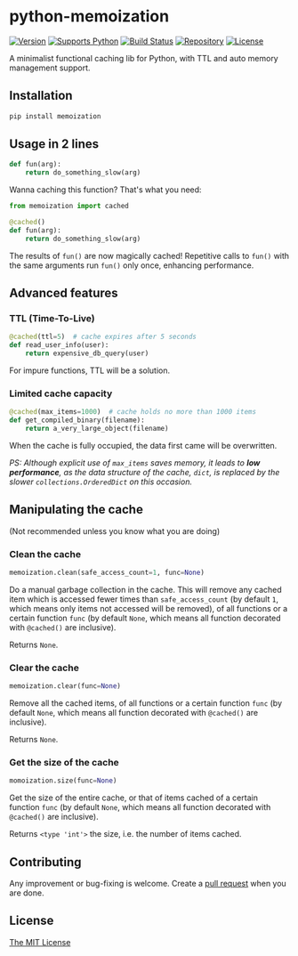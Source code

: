 # python-memoization

[![Version][aucsvg]][auc] [![Supports Python][pythonsvg]][python] [![Build Status][travismaster]][travis] [![Repository][repositorysvg]][repository] [![License][licensesvg]][license]

[aucsvg]: https://img.shields.io/badge/memoization-v0.0.10-brightgreen.svg
[auc]: https://github.com/lonelyenvoy/python-memoization

[pythonsvg]: https://img.shields.io/badge/python-2.6,_2.7,_3.2,_3.3,_3.4,_3.5,_3.6,_3.7-brightgreen.svg
[python]: https://www.python.org

[travismaster]: https://travis-ci.org/lonelyenvoy/python-memoization.svg?branch=master
[travis]: https://travis-ci.org/lonelyenvoy/python-memoization

[repositorysvg]: https://img.shields.io/badge/PyPI-latest-blue.svg
[repository]: https://pypi.org/project/memoization

[licensesvg]: https://img.shields.io/badge/License-MIT-blue.svg
[license]: https://github.com/lonelyenvoy/python-memoization/blob/master/LICENSE

A minimalist functional caching lib for Python, with TTL and auto memory management support.


## Installation

```bash
pip install memoization
```

## Usage in 2 lines

```python
def fun(arg):
    return do_something_slow(arg)
```

Wanna caching this function? That's what you need:

```python
from memoization import cached

@cached()
def fun(arg):
    return do_something_slow(arg)
```

The results of ```fun()``` are now magically cached! Repetitive calls to ```fun()``` with the same arguments run ```fun()``` only once, enhancing performance.


## Advanced features

### TTL (Time-To-Live)

```python
@cached(ttl=5)  # cache expires after 5 seconds
def read_user_info(user):
    return expensive_db_query(user)
```

For impure functions, TTL will be a solution.

### Limited cache capacity
 
```python
@cached(max_items=1000)  # cache holds no more than 1000 items
def get_compiled_binary(filename):
    return a_very_large_object(filename)
```

When the cache is fully occupied, the data first came will be overwritten.

*PS: Although explicit use of ```max_items``` saves memory, it leads to **low performance**, as the data structure of the cache, ```dict```, is replaced by the slower ```collections.OrderedDict``` on this occasion.*

## Manipulating the cache
(Not recommended unless you know what you are doing)

### Clean the cache

```python
memoization.clean(safe_access_count=1, func=None)
```

Do a manual garbage collection in the cache.
This will remove any cached item which is accessed fewer times than ```safe_access_count``` (by default ```1```, which means only items not accessed will be removed), of all functions or a certain function ```func``` (by default ```None```, which means all function decorated with ```@cached()``` are inclusive).

Returns ```None```.


### Clear the cache

```python
memoization.clear(func=None)
```

Remove all the cached items, of all functions or a certain function ```func``` (by default ```None```, which means all function decorated with ```@cached()``` are inclusive).

Returns ```None```.


### Get the size of the cache

```python
momoization.size(func=None)
```

Get the size of the entire cache, or that of items cached of a certain function ```func``` (by default ```None```, which means all function decorated with ```@cached()``` are inclusive).

Returns ```<type 'int'>``` the size, i.e. the number of items cached.


## Contributing

Any improvement or bug-fixing is welcome. Create a [pull request](https://github.com/lonelyenvoy/python-memoization/pulls) when you are done.

## License

[The MIT License](https://github.com/lonelyenvoy/python-memoization/blob/master/LICENSE)
